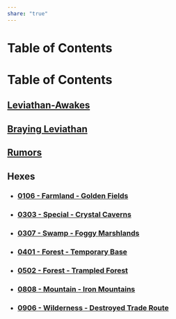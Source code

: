 ```yaml
---  
share: "true"  
---  
```

  
# Table of Contents  
  
# Table of Contents  
## [Leviathan-Awakes](Leviathan-Awakes.html)  
  
## [Braying Leviathan](Braying-Leviathan.html)  
  
## [Rumors](Crisis/Leviathan-Awakes/Rumors.html)  
  
## Hexes  
  
- ### [0106 - Farmland - Golden Fields](./Hexes/0106-Farmland-Golden-Fields.md)  
- ### [0303 - Special - Crystal Caverns](./Hexes/0303-Special-Crystal-Caverns.md)  
- ### [0307 - Swamp - Foggy Marshlands](0307-Swamp-Foggy-Marshlands.md)  
- ### [0401 - Forest - Temporary Base](0401-Forest-Temporary-Base.md)  
- ### [0502 - Forest - Trampled Forest](0502-Forest-Trampled-Forest.md)  
- ### [0808 - Mountain - Iron Mountains](0808-Mountain-Iron-Mountains.md)  
- ### [0906 - Wilderness - Destroyed Trade Route](0906-Wilderness-Destroyed-Trade-Route.md)  
